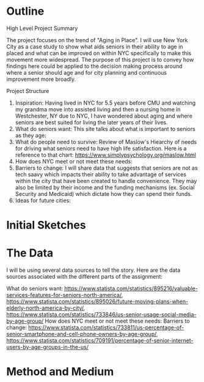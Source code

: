 # Outline 
High Level Project Summary 

The project focuses on the trend of "Aging in Place". I will use New York City as a case study to show what aids seniors in their ability to age in placed and what can be improved on within NYC specifically to make this movement more widespread. The purpose of this project is to convey how findings here could be applied to the decision making process around where a senior should age and for city planning and continuous improvement more broadly.  

Project Structure 

1. Inspiration: Having lived in NYC for 5.5 years before CMU and watching my grandma move into assisted living and then a nursing home in Westchester, NY due to NYC, I have wondered about aging and where seniors are best suited for living the later years of their lives. 
2. What do seniors want: This site talks about what is important to seniors as they age: 
3. What do people need to survive: Review of Maslow's Hiearchy of needs for driving what seniors need to have high life satisfaction. Here is a reference to that chart: https://www.simplypsychology.org/maslow.html
4. How does NYC meet or not meet these needs:
5. Barriers to change: I will share data that suggests that seniors are not as tech saavy which impacts their ability to take advantage of services within the city that have been created to handle convenience. They may also be limited by their income and the funding mechanisms (ex. Social Security and Medicaid) which dictate how they can spend their funds. 
6. Ideas for future cities: 


# Initial Sketches

# The Data 
I will be using several data sources to tell the story. Here are the data sources associated with the different parts of the assignment: 

What do seniors want: https://www.statista.com/statistics/895216/valuable-services-features-for-seniors-north-america/, https://www.statista.com/statistics/895026/future-moving-plans-when-elderly-north-america-by-city/, https://www.statista.com/statistics/733846/us-senior-usage-social-media-by-age-group/
How does NYC meet or not meet these needs: 
Barriers to change: https://www.statista.com/statistics/733811/us-percentage-of-senior-smartphone-and-cell-phone-owners-by-age-group/, https://www.statista.com/statistics/709191/percentage-of-senior-internet-users-by-age-groups-in-the-us/

# Method and Medium

